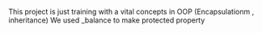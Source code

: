 This project is just training with a vital concepts in OOP (Encapsulationm , inheritance) 
We used _balance to make protected property  
